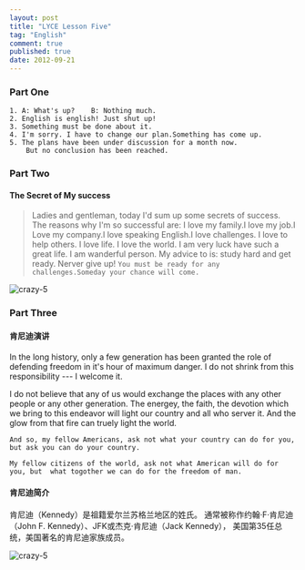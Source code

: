 ```yaml
---
layout: post
title: "LYCE Lesson Five"
tag: "English"
comment: true
published: true
date: 2012-09-21
---
```

### Part One

	1. A: What's up?    B: Nothing much.
	2. English is english! Just shut up!
	3. Something must be done about it.
	4. I'm sorry. I have to change our plan.Something has come up.
	5. The plans have been under discussion for a month now.    
	    But no conclusion has been reached.
		
### Part Two 
#### The Secret of My success
> Ladies and gentleman, today I'd sum up some secrets of success. The reasons why I'm so successful are: I love my family.I love my job.I Love my company.I love speaking English.I love challenges. I love to help others. I love life. I love the world. I am very luck have such a great life. I am wanderful person. My advice to is: study hard and get ready. Nerver give up! `You must be ready for any challenges.Someday your chance will come.` 


![crazy-5](/tec/images/crazy-5.jpg)

### Part Three
####  肯尼迪演讲
In the long history, only a few generation has been granted the role of defending freedom in it's hour of maximum danger. I do not shrink from this responsibility --- I welcome it.

I do not believe that any of us would exchange the places with any other people or any other generation. The energey,  the faith, the devotion which we bring to this endeavor will light our country and all who server it. And the glow from that fire can truely light the world.   

`And so, my fellow Americans, ask not what your country can do for you, but ask you can do your country.`   

`My fellow citizens of the world, ask not what American will do for you, but  what togother we can do for the freedom of man. `  

#### 肯尼迪简介
肯尼迪（Kennedy）是祖籍爱尔兰苏格兰地区的姓氏。
通常被称作约翰·F·肯尼迪（John F. Kennedy）、JFK或杰克·肯尼迪（Jack Kennedy），
美国第35任总统，美国著名的肯尼迪家族成员。

![crazy-5](http://i2.sinaimg.cn/lx/2011/1103/U1205P622DT20111103203308.jpg)
